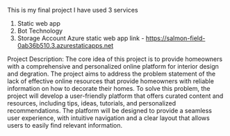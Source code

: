 This is my final project
I have used 3 services
1) Static web app
2) Bot Technology
3) Storage Account
Azure static web app link - https://salmon-field-0ab36b510.3.azurestaticapps.net

Project Description:
The core idea of this project is to provide homeowners with a comprehensive and personalized online platform for interior design and degration. The project aims to address the problem statement of the lack of effective online resources that provide homeowners with reliable information on how to decorate their homes.
To solve this problem, the project will develop a user-friendly platform that offers curated content and resources, including tips, ideas, tutorials, and personalized recommendations. The platform will be designed to provide a seamless user experience, with intuitive navigation and a clear layout that allows users to easily find relevant information.
